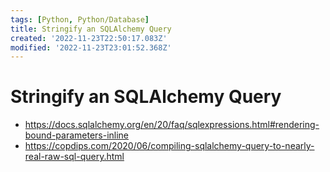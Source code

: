 ```yaml
---
tags: [Python, Python/Database]
title: Stringify an SQLAlchemy Query
created: '2022-11-23T22:50:17.083Z'
modified: '2022-11-23T23:01:52.368Z'
---
```


# Stringify an SQLAlchemy Query

* https://docs.sqlalchemy.org/en/20/faq/sqlexpressions.html#rendering-bound-parameters-inline
* https://copdips.com/2020/06/compiling-sqlalchemy-query-to-nearly-real-raw-sql-query.html


